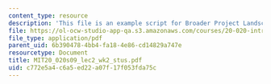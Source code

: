 ```yaml
---
content_type: resource
description: 'This file is an example script for Broader Project Landscapes. '
file: https://ol-ocw-studio-app-qa.s3.amazonaws.com/courses/20-020-introduction-to-biological-engineering-design-spring-2009/c772e5a4c6a5ed22a07f17f053fda75c_MIT20_020s09_lec2_wk2_stus.pdf
file_type: application/pdf
parent_uid: 6b390478-4bb4-fa18-4e86-cd14829a747e
resourcetype: Document
title: MIT20_020s09_lec2_wk2_stus.pdf
uid: c772e5a4-c6a5-ed22-a07f-17f053fda75c
---
```

